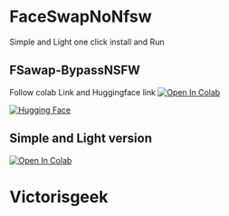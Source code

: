 # FaceSwapNoNfsw
Simple and Light one click install and Run


## FSawap-BypassNSFW

Follow colab Link and Huggingface link
[![Open In Colab](https://img.shields.io/badge/Open%20In-Colab-blue?logo=google-colab&logoColor=white)](https://colab.research.google.com/github/victorgeel/FSawap-BypassNSFW/blob/main/fswapbypassV1.ipynb)


[![Hugging Face](https://img.shields.io/badge/Open-%F0%9F%A4%97%20Hugging%20Face-blue)](https://huggingface.co/spaces/victorisgeek/FSawap-BypassNSFW)

## Simple and Light version 
[![Open In Colab](https://img.shields.io/badge/Open%20In-Colab-blue?logo=google-colab&logoColor=white)](https://colab.research.google.com/github/victorgeel/FSawap-BypassNSFW/blob/main/DFSwap.ipynb)

# Victorisgeek 

